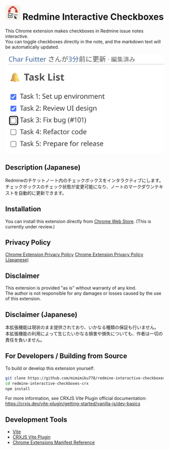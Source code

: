 # ![Image](/icon/icon48.png) Redmine Interactive Checkboxes
This Chrome extension makes checkboxes in Redmine issue notes interactive.  
You can toggle checkboxes directly in the note, and the markdown text will be automatically updated.

![Image](/icon/screenshot.png)

## Description (Japanese)

Redmineのチケットノート内のチェックボックスをインタラクティブにします。  
チェックボックスのチェック状態が変更可能になり、ノートのマークダウンテキストを自動的に更新できます。

## Installation

You can install this extension directly from [Chrome Web Store](https://chrome.google.com/webstore/).
(This is currently under review.)

## Privacy Policy

[Chrome Extension Privacy Policy](https://mimimiku778.github.io/privacy/en.html)
[Chrome Extension Privacy Policy (Japanese)](https://mimimiku778.github.io/privacy/ja.html)

## Disclaimer

This extension is provided "as is" without warranty of any kind.  
The author is not responsible for any damages or losses caused by the use of this extension.

## Disclaimer (Japanese)

本拡張機能は現状のまま提供されており、いかなる種類の保証も行いません。  
本拡張機能の利用によって生じたいかなる損害や損失についても、作者は一切の責任を負いません。

## For Developers / Building from Source

To build or develop this extension yourself:

```sh
git clone https://github.com/mimimiku778/redmine-interactive-checkboxes-crx.git
cd redmine-interactive-checkboxes-crx
npm install
```

For more information, see CRXJS Vite Plugin official documentation:  
https://crxjs.dev/vite-plugin/getting-started/vanilla-js/dev-basics

## Development Tools

- [Vite](https://vitejs.dev/)
- [CRXJS Vite Plugin](https://crxjs.dev/vite-plugin)
- [Chrome Extensions Manifest Reference](https://developer.chrome.com/docs/extensions/reference/manifest)


